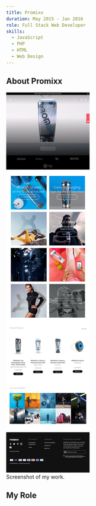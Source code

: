 ```yaml
---
title: Promixx
duration: May 2015 - Jan 2016
role: Full Stack Web Developer
skills:
  - JavaScript
  - PHP
  - HTML
  - Web Design
---
```


## About Promixx



<div class="card mb-3">
    <img class="card-img-top" src = "/static/img/promixx.png"/>
    <div class="card-body bg-light">
        <div class="card-text">Screenshot of my work.</div>
    </div>
</div>

## My Role
